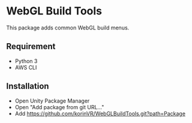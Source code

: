 # WebGL Build Tools

This package adds common WebGL build menus.

## Requirement

- Python 3
- AWS CLI

## Installation

- Open Unity Package Manager
- Open "Add package from git URL..."
- Add https://github.com/korinVR/WebGLBuildTools.git?path=Package
